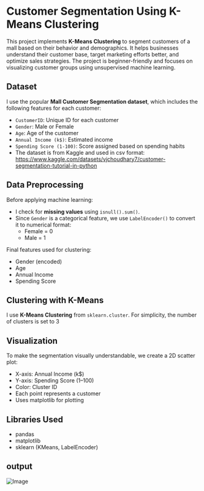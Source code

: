 #  Customer Segmentation Using K-Means Clustering
This project implements **K-Means Clustering** to segment customers of a mall based on their behavior and demographics. It helps businesses understand their customer base, target marketing efforts better, and optimize sales strategies. The project is beginner-friendly and focuses on visualizing customer groups using unsupervised machine learning.

## Dataset
I use the popular **Mall Customer Segmentation dataset**, which includes the following features for each customer:
- `CustomerID`: Unique ID for each customer
- `Gender`: Male or Female
- `Age`: Age of the customer
- `Annual Income (k$)`: Estimated income
- `Spending Score (1-100)`: Score assigned based on spending habits
- The dataset is from Kaggle and used in csv format: https://www.kaggle.com/datasets/vjchoudhary7/customer-segmentation-tutorial-in-python

##  Data Preprocessing
Before applying machine learning:
- I check for **missing values** using `isnull().sum()`.
- Since `Gender` is a categorical feature, we use `LabelEncoder()` to convert it to numerical format:
  - Female = 0
  - Male = 1

Final features used for clustering:
- Gender (encoded)
- Age
- Annual Income
- Spending Score

##  Clustering with K-Means
I use **K-Means Clustering** from `sklearn.cluster`. For simplicity, the number of clusters is set to 3

##  Visualization
To make the segmentation visually understandable, we create a 2D scatter plot:
- X-axis: Annual Income (k$)
- Y-axis: Spending Score (1–100)
- Color: Cluster ID
- Each point represents a customer
- Uses matplotlib for plotting

##  Libraries Used
- pandas
- matplotlib
- sklearn (KMeans, LabelEncoder)

## output 
![Image](https://github.com/user-attachments/assets/2abe9299-b541-443f-b720-6c9ffee38c37)


